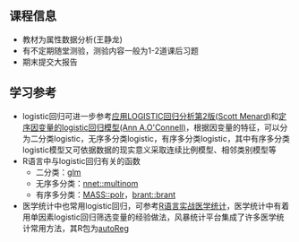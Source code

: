 ## 课程信息

- 教材为属性数据分析(王静龙)
- 有不定期随堂测验，测验内容一般为1-2道课后习题
- 期末提交大报告

## 学习参考

- logistic回归可进一步参考[应用LOGISTIC回归分析第2版(Scott Menard)](https://book.douban.com/subject/10956294/)和[定序因变量的logistic回归模型(Ann A.O'Connell)](https://book.douban.com/subject/10956295/)，根据因变量的特征，可以分为二分类logistic，无序多分类logistic，有序多分类logistic，其中有序多分类logistic模型又可依据数据的现实意义采取连续比例模型、相邻类别模型等
- R语言中与logistic回归有关的函数
    - 二分类：[glm](https://www.rdocumentation.org/packages/stats/versions/3.6.2/topics/glm)
    - 无序多分类：[nnet::multinom](https://rdrr.io/cran/nnet/man/multinom.html)
    - 有序多分类：[MASS::polr](https://rdrr.io/cran/MASS/man/polr.html)，[brant::brant](https://rdrr.io/cran/brant/)
- 医学统计中也常用logistic回归，可参考[R语言实战医学统计](https://ayueme.github.io/R_medical_stat/)，医学统计中有着用单因素logistic回归筛选变量的经验做法，风暴统计平台集成了许多医学统计常用方法，其R包为[autoReg](https://rdrr.io/cran/autoReg/man/)

